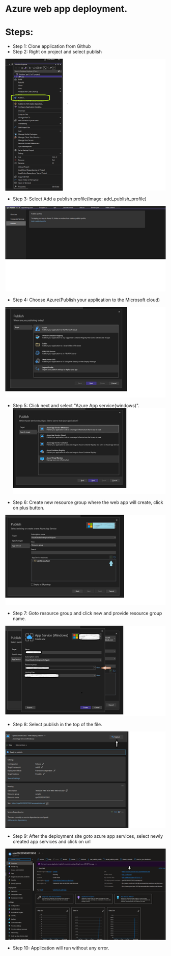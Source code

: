 # Azure web app deployment.

# Steps:

- Step 1:   Clone application from Github
- Step 2:   Right on project and select publish

![image](https://github.com/cloudnloud/.Netapplication/blob/master/Azure%20Web-App-Deployment/Images/right_project.png)

- Step 3:   Select Add a publish profile(Image: add_publish_profile)

![image](https://github.com/cloudnloud/.Netapplication/blob/master/Azure%20Web-App-Deployment/Images/add_publish_profile.png)
- Step 4:   Choose Azure(Publish your application to the Microsoft cloud)

![image](https://github.com/cloudnloud/.Netapplication/blob/master/Azure%20Web-App-Deployment/Images/select_publish_azure.png)

- Step 5:   Click next and select "Azure App service(windows)". 
![image](https://github.com/cloudnloud/.Netapplication/blob/master/Azure%20Web-App-Deployment/Images/App_service_windows.png)

- Step 6:   Create new resource group where the web app will create, click on plus button.

![image](https://github.com/cloudnloud/.Netapplication/blob/master/Azure%20Web-App-Deployment/Images/add_resource_group.png)

- Step 7:   Goto resource group and click new and provide resource group name.

![image](https://github.com/cloudnloud/.Netapplication/blob/master/Azure%20Web-App-Deployment/Images/New_resource_group.png)

- Step 8:   Select publish in the top of the file.

![image](https://github.com/cloudnloud/.Netapplication/blob/master/Azure%20Web-App-Deployment/Images/publish.png)

- Step 9:   After the deployment site goto azure app services, select newly created app services and click on url

![image](https://github.com/cloudnloud/.Netapplication/blob/master/Azure%20Web-App-Deployment/Images/click_url.png)

- Step 10:  Application will run without any error. 